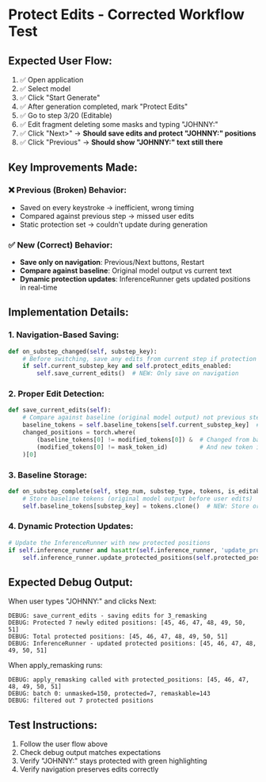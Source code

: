 # Protect Edits - Corrected Workflow Test

## Expected User Flow:
1. ✅ Open application 
2. ✅ Select model
3. ✅ Click "Start Generate"
4. ✅ After generation completed, mark "Protect Edits" 
5. ✅ Go to step 3/20 (Editable)
6. ✅ Edit fragment deleting some masks and typing "JOHNNY:"
7. ✅ Click "Next>" → **Should save edits and protect "JOHNNY:" positions**
8. ✅ Click "Previous" → **Should show "JOHNNY:" text still there**

## Key Improvements Made:

### ❌ **Previous (Broken) Behavior:**
- Saved on every keystroke → inefficient, wrong timing
- Compared against previous step → missed user edits
- Static protection set → couldn't update during generation

### ✅ **New (Correct) Behavior:**  
- **Save only on navigation**: Previous/Next buttons, Restart
- **Compare against baseline**: Original model output vs current text
- **Dynamic protection updates**: InferenceRunner gets updated positions in real-time

## Implementation Details:

### **1. Navigation-Based Saving:**
```python
def on_substep_changed(self, substep_key):
    # Before switching, save any edits from current step if protection enabled
    if self.current_substep_key and self.protect_edits_enabled:
        self.save_current_edits()  # NEW: Only save on navigation
```

### **2. Proper Edit Detection:**
```python
def save_current_edits(self):
    # Compare against baseline (original model output) not previous step
    baseline_tokens = self.baseline_tokens[self.current_substep_key]  # FIXED
    changed_positions = torch.where(
        (baseline_tokens[0] != modified_tokens[0]) &  # Changed from baseline
        (modified_tokens[0] != mask_token_id)         # And new token is not mask
    )[0]
```

### **3. Baseline Storage:**
```python
def on_substep_complete(self, step_num, substep_type, tokens, is_editable):
    # Store baseline tokens (original model output before user edits)
    self.baseline_tokens[substep_key] = tokens.clone()  # NEW: Store original
```

### **4. Dynamic Protection Updates:**
```python
# Update the InferenceRunner with new protected positions
if self.inference_runner and hasattr(self.inference_runner, 'update_protected_positions'):
    self.inference_runner.update_protected_positions(self.protected_positions)
```

## Expected Debug Output:
When user types "JOHNNY:" and clicks Next:
```
DEBUG: save_current_edits - saving edits for 3_remasking
DEBUG: Protected 7 newly edited positions: [45, 46, 47, 48, 49, 50, 51]
DEBUG: Total protected positions: [45, 46, 47, 48, 49, 50, 51]
DEBUG: InferenceRunner - updated protected positions: [45, 46, 47, 48, 49, 50, 51]
```

When apply_remasking runs:
```
DEBUG: apply_remasking called with protected_positions: [45, 46, 47, 48, 49, 50, 51]
DEBUG: batch 0: unmasked=150, protected=7, remaskable=143
DEBUG: filtered out 7 protected positions
```

## Test Instructions:
1. Follow the user flow above
2. Check debug output matches expectations
3. Verify "JOHNNY:" stays protected with green highlighting
4. Verify navigation preserves edits correctly